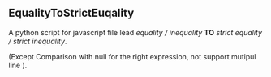 ## EqualityToStrictEuqality

A python script for javascript file lead <i>equality / inequality</i> <b>TO</b>  <i>strict equality / strict inequality</i>.

(Except Comparison with null for the right expression, not support mutipul line ).
